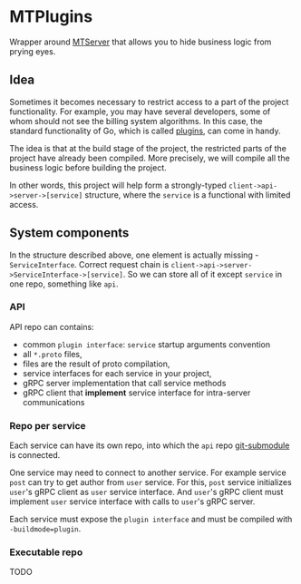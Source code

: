 # MTPlugins

Wrapper around [MTServer](https://github.com/sarafanfm/mtserver) that allows you to hide business logic from prying eyes.

## Idea

Sometimes it becomes necessary to restrict access to a part of the project functionality.
For example, you may have several developers, some of whom should not see the billing system algorithms.
In this case, the standard functionality of Go, which is called [plugins](https://pkg.go.dev/plugin), can come in handy.

The idea is that at the build stage of the project, the restricted parts of the project have already been compiled.
More precisely, we will compile all the business logic before building the project.

In other words, this project will help form a strongly-typed `client->api->server->[service]` structure, where the `service` is a functional with limited access.

## System components

In the structure described above, one element is actually missing - `ServiceInterface`.
Correct request chain is `client->api->server->ServiceInterface->[service]`.
So we can store all of it except `service` in one repo, something like `api`.

### API

API repo can contains:
- common `plugin interface`: `service` startup arguments convention
- all `*.proto` files,
- files are the result of proto compilation,
- service interfaces for each service in your project,
- gRPC server implementation that call service methods
- gRPC client that **implement** service interface for intra-server communications

### Repo per service

Each service can have its own repo, into which the `api` repo [git-submodule](https://git-scm.com/docs/git-submodule) is connected.

One service may need to connect to another service. For example service `post` can try to get author from `user` service.
For this, `post` service initializes `user`'s gRPC client as `user` service interface.
And `user`'s gRPC client must implement `user` service interface with calls to `user`'s gRPC server.

Each service must expose the `plugin interface` and must be compiled with `-buildmode=plugin`.

### Executable repo

TODO